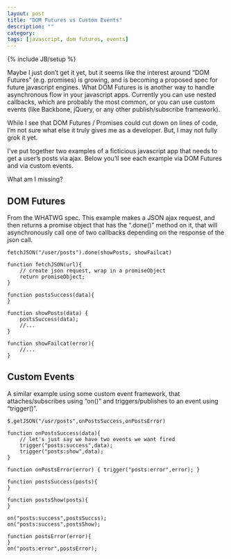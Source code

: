 ```yaml
---
layout: post
title: "DOM Futures vs Custom Events"
description: ""
category: 
tags: [javascript, dom futures, events]
---
```

{% include JB/setup %}

Maybe I just don’t get it yet, but it seems like the interest around “DOM
Futures” (e.g. promises) is growing, and is becoming a proposed spec for
future javascript engines. What DOM Futures is is another way to handle
asynchronous flow in your javascript apps. Currently you can use nested
callbacks, which are probably the most common, or you can use custom events
(like Backbone, jQuery, or any other publish/subscribe framework).

While I see that DOM Futures / Promises could cut down on lines of code, I’m
not sure what else it truly gives me as a developer. But, I may not fully grok
it yet.

I’ve put together two examples of a ficticious javascript app that needs to
get a user’s posts via ajax. Below you’ll see each example via DOM Futures and
via custom events.

What am I missing?

## DOM Futures

From the WHATWG spec. This example makes a JSON ajax request, and then returns
a promise object that has the “.done()” method on it, that will asynchronously
call one of two callbacks depending on the response of the json call.

    fetchJSON("/user/posts").done(showPosts, showFailcat)

    function fetchJSON(url){
        // create json request, wrap in a promiseObject
        return promiseObject;
    }

    function postsSuccess(data){
    }    

    function showPosts(data) { 
        postsSuccess(data);
        //...
    }

    function showFailcat(error){
        //...
    }

## Custom Events

A similar example using some custom event framework, that attaches/subscribes
using “on()” and triggers/publishes to an event using “trigger()”.

    $.getJSON("/usr/posts",onPostsSuccess,onPostsError)

    function onPostsSuccess(data){ 
        // let's just say we have two events we want fired
        trigger("posts:success",data); 
        trigger("posts:show",data); 
    }

    function onPostsError(error) { trigger("posts:error",error); }

    function postsSuccess(posts){
    }

    function postsShow(posts){
    }

    on("posts:success",postsSuccss);
    on("posts:success",postsShow);

    function postsError(error){
    }
    on("posts:error",postsError);
